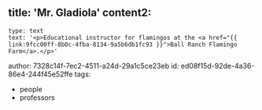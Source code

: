 title: 'Mr. Gladiola'
content2:
  -
    type: text
    text: '<p>Educational instructor for flamingos at the <a href="{{ link:9fcc00ff-8b0c-4fba-8134-9a5b6db1fc93 }}">Ball Ranch Flamingo Farm</a>.</p>'
author: 7328c14f-7ec2-4511-a24d-29a1c5ce23eb
id: ed08f15d-92de-4a36-86e4-244f45e52ffe
tags:
  - people
  - professors

